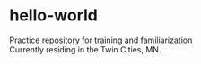# hello-world
Practice repository for training and familiarization<br>
Currently residing in the Twin Cities, MN.
